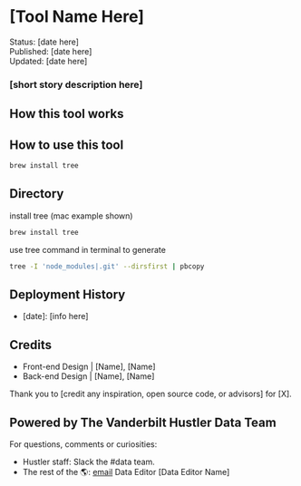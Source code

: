 # [Tool Name Here]
Status: [date here] <br>
Published: [date here] <br>
Updated: [date here] <br>
### [short story description here]

## How this tool works

## How to use this tool
```bash
brew install tree
```

## Directory 
install tree (mac example shown)
```bash
brew install tree
```
use tree command in terminal to generate
```bash
tree -I 'node_modules|.git' --dirsfirst | pbcopy
```
 
## Deployment History
- [date]: [info here]

## Credits
- Front-end Design | [Name], [Name]
- Back-end Design | [Name], [Name]

Thank you to [credit any inspiration, open source code, or advisors] for [X].

## Powered by The Vanderbilt Hustler Data Team
For questions, comments or curiosities: 
- Hustler staff: Slack the #data team. 
- The rest of the 🌎: [email](mailto:url) Data Editor [Data Editor Name]


